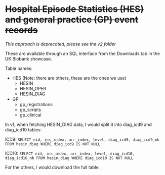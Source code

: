 # ~~Hospital Episode Statistics (HES) and general practice (GP) event records~~

*This approach is deprecated, please see the v2 folder*

These are available through an SQL interface from the Downloads tab in the UK Biobank showcase.

Table names:

* HES (Note: there are others, these are the ones we use)
  * HESIN
  * HESIN_OPER
  * HESIN_DIAG
* GP
  * gp_registrations
  * gp_scripts
  * gp_clinical


In v1, when fetching HESIN_DIAG data, I would split it into diag_icd9 and diag_icd10 tables:

ICD9: `SELECT eid, ins_index, arr_index, level, diag_icd9, diag_icd9_nb FROM hesin_diag WHERE diag_icd9 IS NOT NULL`

ICD10: `SELECT eid, ins_index, arr_index, level, diag_icd10, diag_icd10_nb FROM hesin_diag WHERE diag_icd10 IS NOT NULL`

For the others, I would download the full table.
